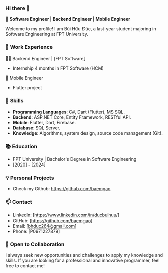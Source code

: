 ### Hi there 👋

🚀 **Software Engineer | Backend Engineer | Mobile Engineer**

Welcome to my profile! I am Bùi Hữu Đức, a last-year student majoring in Software Engineering at FPT University.

### 💼 **Work Experience**

👨‍💻 Backend Engineer | [FPT Software]
- Internship 4 months in FPT Software (HCM)

📱 Mobile Engineer
- Flutter project

### 🚀 **Skills**

- **Programming Languages**: C#, Dart (Flutter), MS SQL.
- **Backend**: ASP.NET Core, Entity Framework, RESTful API.
- **Mobile**: Flutter, Dart, Firebase.
- **Database**: SQL Server.
- **Knowledge**: Algorithms, system design, source code management (Git).

### 📚 **Education**

- FPT University | Bachelor's Degree in Software Engineering
 - [2020] - [2024]

### 💡 **Personal Projects**

- Check my Github: https://github.com/baemgao

### 📫 **Contact**

- LinkedIn: [https://www.linkedin.com/in/ducbuihuu/]
- GitHub: [https://github.com/baemgao]
- Email: [bhduc264@gmail.com]
- Phone: [P0971227879]

### 🤝 **Open to Collaboration**

I always seek new opportunities and challenges to apply my knowledge and skills. If you are looking for a professional and innovative programmer, feel free to contact me!
